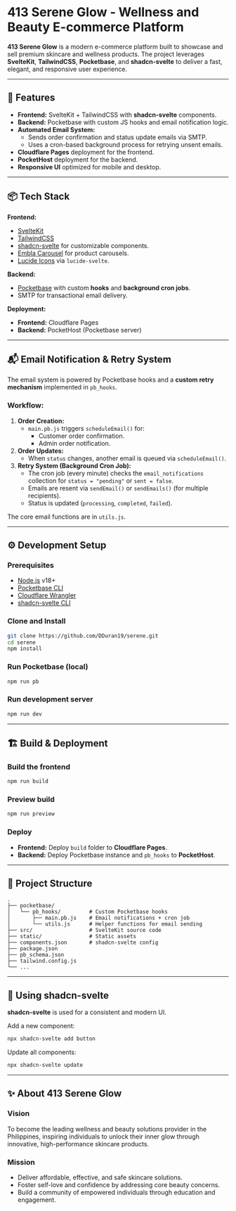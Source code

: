 # 413 Serene Glow - Wellness and Beauty E-commerce Platform

**413 Serene Glow** is a modern e-commerce platform built to showcase and sell premium skincare and wellness products. The project leverages **SvelteKit**, **TailwindCSS**, **Pocketbase**, and **shadcn-svelte** to deliver a fast, elegant, and responsive user experience.

---

## 🚀 Features

- **Frontend:** SvelteKit + TailwindCSS with **shadcn-svelte** components.
- **Backend:** Pocketbase with custom JS hooks and email notification logic.
- **Automated Email System:**
  - Sends order confirmation and status update emails via SMTP.
  - Uses a cron-based background process for retrying unsent emails.
- **Cloudflare Pages** deployment for the frontend.
- **PocketHost** deployment for the backend.
- **Responsive UI** optimized for mobile and desktop.

---

## 📦 Tech Stack

**Frontend:**
- [SvelteKit](https://kit.svelte.dev/)
- [TailwindCSS](https://tailwindcss.com/)
- [shadcn-svelte](https://ui.shadcn.com/svelte) for customizable components.
- [Embla Carousel](https://www.embla-carousel.com/) for product carousels.
- [Lucide Icons](https://lucide.dev/icons/) via `lucide-svelte`.

**Backend:**
- [Pocketbase](https://pocketbase.io/) with custom **hooks** and **background cron jobs**.
- SMTP for transactional email delivery.

**Deployment:**
- **Frontend:** Cloudflare Pages
- **Backend:** PocketHost (Pocketbase server)

---

## 📬 Email Notification & Retry System

The email system is powered by Pocketbase hooks and a **custom retry mechanism** implemented in `pb_hooks`.

### Workflow:
1. **Order Creation:**
   - `main.pb.js` triggers `scheduleEmail()` for:
     - Customer order confirmation.
     - Admin order notification.
2. **Order Updates:**
   - When `status` changes, another email is queued via `scheduleEmail()`.
3. **Retry System (Background Cron Job):**
   - The cron job (every minute) checks the `email_notifications` collection for `status = "pending"` or `sent = false`.
   - Emails are resent via `sendEmail()` or `sendEmails()` (for multiple recipients).
   - Status is updated (`processing`, `completed`, `failed`).

The core email functions are in `utils.js`.

---

## ⚙️ Development Setup

### Prerequisites
- [Node.js](https://nodejs.org/) v18+
- [Pocketbase CLI](https://pocketbase.io/docs/)
- [Cloudflare Wrangler](https://developers.cloudflare.com/workers/wrangler/)
- [shadcn-svelte CLI](https://www.shadcn-svelte.com)

### Clone and Install
```bash
git clone https://github.com/DDuran19/serene.git
cd serene
npm install
````

### Run Pocketbase (local)

```bash
npm run pb
```

### Run development server

```bash
npm run dev
```

---

## 🏗️ Build & Deployment

### Build the frontend

```bash
npm run build
```

### Preview build

```bash
npm run preview
```

### Deploy

* **Frontend:** Deploy `build` folder to **Cloudflare Pages**.
* **Backend:** Deploy Pocketbase instance and `pb_hooks` to **PocketHost**.

---

## 📁 Project Structure

```
.
├── pocketbase/
│   └── pb_hooks/         # Custom Pocketbase hooks
│       ├── main.pb.js    # Email notifications + cron job
│       └── utils.js      # Helper functions for email sending
├── src/                  # SvelteKit source code
├── static/               # Static assets
├── components.json       # shadcn-svelte config
├── package.json
├── pb_schema.json
├── tailwind.config.js
└── ...
```

---

## 🎨 Using shadcn-svelte

**shadcn-svelte** is used for a consistent and modern UI.

Add a new component:

```bash
npx shadcn-svelte add button
```

Update all components:

```bash
npx shadcn-svelte update
```

---

## ✨ About 413 Serene Glow

### Vision

To become the leading wellness and beauty solutions provider in the Philippines, inspiring individuals to unlock their inner glow through innovative, high-performance skincare products.

### Mission

* Deliver affordable, effective, and safe skincare solutions.
* Foster self-love and confidence by addressing core beauty concerns.
* Build a community of empowered individuals through education and engagement.
